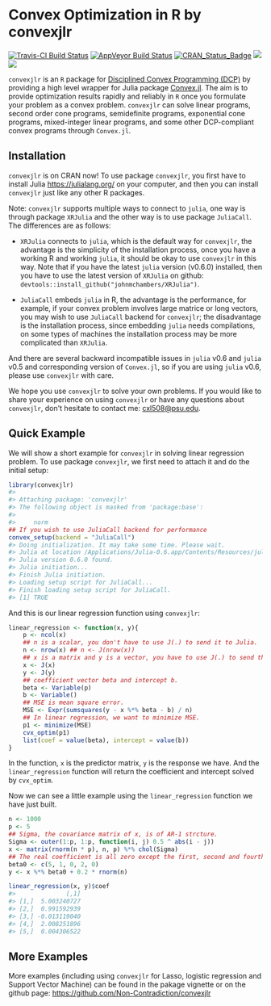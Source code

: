
<!-- README.md is generated from README.Rmd. Please edit that file -->
Convex Optimization in R by convexjlr
=====================================

[![Travis-CI Build Status](https://travis-ci.org/Non-Contradiction/convexjlr.svg?branch=master)](https://travis-ci.org/Non-Contradiction/convexjlr) [![AppVeyor Build Status](https://ci.appveyor.com/api/projects/status/github/Non-Contradiction/convexjlr?branch=master&svg=true)](https://ci.appveyor.com/project/Non-Contradiction/JuliaCall) [![CRAN\_Status\_Badge](http://www.r-pkg.org/badges/version/convexjlr)](https://cran.r-project.org/package=convexjlr) [![](http://cranlogs.r-pkg.org/badges/convexjlr)](https://cran.r-project.org/package=convexjlr) [![](https://cranlogs.r-pkg.org/badges/grand-total/convexjlr)](https://cran.r-project.org/package=convexjlr)

`convexjlr` is an `R` package for [Disciplined Convex Programming (DCP)](http://dcp.stanford.edu/) by providing a high level wrapper for Julia package [Convex.jl](https://github.com/JuliaOpt/Convex.jl). The aim is to provide optimization results rapidly and reliably in `R` once you formulate your problem as a convex problem. `convexjlr` can solve linear programs, second order cone programs, semidefinite programs, exponential cone programs, mixed-integer linear programs, and some other DCP-compliant convex programs through `Convex.jl`.

Installation
------------

`convexjlr` is on CRAN now! To use package `convexjlr`, you first have to install Julia <https://julialang.org/> on your computer, and then you can install `convexjlr` just like any other R packages.

Note: `convexjlr` supports multiple ways to connect to `julia`, one way is through package `XRJulia` and the other way is to use package `JuliaCall`. The differences are as follows:

-   `XRJulia` connects to `julia`, which is the default way for `convexjlr`, the advantage is the simplicity of the installation process, once you have a working R and working `julia`, it should be okay to use `convexjlr` in this way. Note that if you have the latest `julia` version (v0.6.0) installed, then you have to use the latest version of `XRJulia` on github: `devtools::install_github("johnmchambers/XRJulia")`.

-   `JuliaCall` embeds `julia` in R, the advantage is the performance, for example, if your convex problem involves large matrice or long vectors, you may wish to use `JuliaCall` backend for `convexjlr`; the disadvantage is the installation process, since embedding `julia` needs compilations, on some types of machines the installation process may be more complicated than `XRJulia`.

And there are several backward incompatible issues in `julia` v0.6 and `julia` v0.5 and corresponding version of `Convex.jl`, so if you are using `julia` v0.6, please use `convexjlr` with care.

We hope you use `convexjlr` to solve your own problems. If you would like to share your experience on using `convexjlr` or have any questions about `convexjlr`, don't hesitate to contact me: <cxl508@psu.edu>.

Quick Example
-------------

We will show a short example for `convexjlr` in solving linear regression problem. To use package `convexjlr`, we first need to attach it and do the initial setup:

``` r
library(convexjlr)
#> 
#> Attaching package: 'convexjlr'
#> The following object is masked from 'package:base':
#> 
#>     norm
## If you wish to use JuliaCall backend for performance
convex_setup(backend = "JuliaCall")
#> Doing initialization. It may take some time. Please wait.
#> Julia at location /Applications/Julia-0.6.app/Contents/Resources/julia/bin will be used.
#> Julia version 0.6.0 found.
#> Julia initiation...
#> Finish Julia initiation.
#> Loading setup script for JuliaCall...
#> Finish loading setup script for JuliaCall.
#> [1] TRUE
```

And this is our linear regression function using `convexjlr`:

``` r
linear_regression <- function(x, y){
    p <- ncol(x)
    ## n is a scalar, you don't have to use J(.) to send it to Julia.
    n <- nrow(x) ## n <- J(nrow(x))
    ## x is a matrix and y is a vector, you have to use J(.) to send them to Julia.
    x <- J(x)
    y <- J(y)
    ## coefficient vector beta and intercept b.
    beta <- Variable(p)
    b <- Variable()
    ## MSE is mean square error.
    MSE <- Expr(sumsquares(y - x %*% beta - b) / n)
    ## In linear regression, we want to minimize MSE.
    p1 <- minimize(MSE)
    cvx_optim(p1)
    list(coef = value(beta), intercept = value(b))
}
```

In the function, `x` is the predictor matrix, `y` is the response we have. And the `linear_regression` function will return the coefficient and intercept solved by `cvx_optim`.

Now we can see a little example using the `linear_regression` function we have just built.

``` r
n <- 1000
p <- 5
## Sigma, the covariance matrix of x, is of AR-1 strcture.
Sigma <- outer(1:p, 1:p, function(i, j) 0.5 ^ abs(i - j))
x <- matrix(rnorm(n * p), n, p) %*% chol(Sigma)
## The real coefficient is all zero except the first, second and fourth elements.
beta0 <- c(5, 1, 0, 2, 0)
y <- x %*% beta0 + 0.2 * rnorm(n)

linear_regression(x, y)$coef
#>              [,1]
#> [1,]  5.003240727
#> [2,]  0.991592939
#> [3,] -0.013119040
#> [4,]  2.008251896
#> [5,]  0.004306522
```

More Examples
-------------

More examples (including using `convexjlr` for Lasso, logistic regression and Support Vector Machine) can be found in the pakage vignette or on the github page: <https://github.com/Non-Contradiction/convexjlr>
